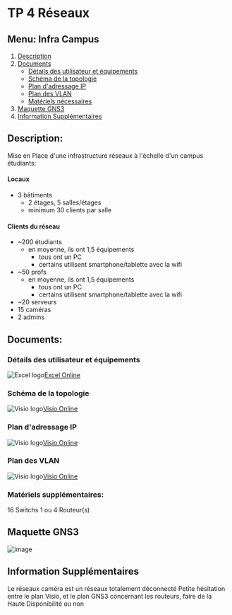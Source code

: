# TP 4 Réseaux

## Menu: Infra Campus
1. [Description](#description)
2. [Documents](#documents)
	- [Détails des utilisateur et équipements](#détails-des-utilisateur-et-équipements)
	- [Schéma de la topologie](#schéma-de-la-topologie)
	- [Plan d'adressage IP](#plan-dadressage-ip)
	- [Plan des VLAN](#plan-des-vlan)
	- [Matériels nécessaires](#matériels-nécessaires)
3. [Maquette GNS3](#maquette-gns3)
4. [Information Supplémentaires](#information-supplémentaires)

## Description:
Mise en Place d'une infrastructure réseaux à l'échelle d'un campus étudiants:
#### Locaux
-   3 bâtiments
    -   2 étages, 5 salles/étages
    -   minimum 30 clients par salle

####  Clients du réseau
-   ~200 étudiants
    -   en moyenne, ils ont 1,5 équipements
        -   tous ont un PC
        -   certains utilisent smartphone/tablette avec la wifi
-   ~50 profs
    -   en moyenne, ils ont 1,5 équipements
        -   tous ont un PC
        -   certains utilisent smartphone/tablette avec la wifi
-   ~20 serveurs
-   15 caméras
-   2 admins

## Documents:

### Détails des utilisateur et équipements
![Excel logo](https://icon-icons.com/icons2/1156/PNG/32/1486565571-microsoft-office-excel_81549.png "Excel logo")[Excel Online](https://auvencecom-my.sharepoint.com/:x:/g/personal/boris_rougagnou_ynov_com/EVJisEHuij9PhnuAtfTp8AcBm2xnpknZKRhpwgXTqD71Pw?e=NpB8fq)

### Schéma de la topologie
![Visio logo](https://icon-icons.com/icons2/1156/PNG/32/1486565580-microsoft-office-ms-visio_81554.png "Visio logo")[Visio Online](https://auvencecom-my.sharepoint.com/:x:/g/personal/boris_rougagnou_ynov_com/EVJisEHuij9PhnuAtfTp8AcBm2xnpknZKRhpwgXTqD71Pw?e=NpB8fq)

### Plan d'adressage IP
![Visio logo](https://icon-icons.com/icons2/1156/PNG/32/1486565580-microsoft-office-ms-visio_81554.png "Visio logo")[Visio Online](https://auvencecom-my.sharepoint.com/:u:/g/personal/boris_rougagnou_ynov_com/EQLM_L9bcMZBvBKLz-xysqQBHS7EeT_E4G46CW6BuZLDrA?e=IhFPns)

### Plan des VLAN

![Visio logo](https://icon-icons.com/icons2/1156/PNG/32/1486565580-microsoft-office-ms-visio_81554.png "Visio logo")[Visio Online](https://auvencecom-my.sharepoint.com/:u:/g/personal/boris_rougagnou_ynov_com/ESpNieUurVhDuXon-_Eq7KoBGbIqMOrDiZ1-qMulP6Pf4A?e=lr1Pjt)

### Matériels supplémentaires:
16 Switchs
1 ou 4 Routeur(s)

## Maquette GNS3
![image](https://user-images.githubusercontent.com/10796546/56856882-d607eb00-6964-11e9-9a84-3305f5a1db9d.png)

## Information Supplémentaires
Le réseaux caméra est un réseaux totalement déconnecté
Petite hésitation entre le plan Visio, et le plan GNS3 concernant les routeurs, faire de la Haute Disponibilité ou non
